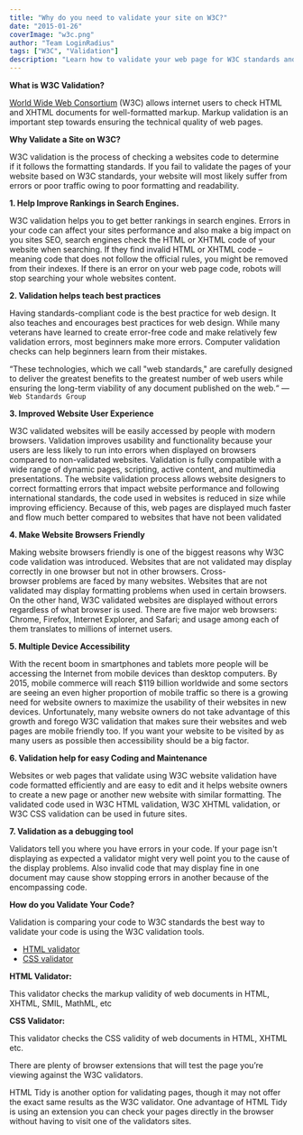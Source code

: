 ```yaml
---
title: "Why do you need to validate your site on W3C?"
date: "2015-01-26"
coverImage: "w3c.png"
author: "Team LoginRadius"
tags: ["W3C", "Validation"]
description: "Learn how to validate your web page for W3C standards and know about the benefits of W3C Validation"
---
```


**What is W3C Validation?**

[World Wide Web Consortium](http://en.wikipedia.org/wiki/World_Wide_Web_Consortium) (W3C) allows internet users to check HTML and XHTML documents for well-formatted markup. Markup validation is an important step towards ensuring the technical quality of web pages.

**Why Validate a Site on W3C?**

W3C validation is the process of checking a websites code to determine if it follows the formatting standards. If you fail to validate the pages of your website based on W3C standards, your website will most likely suffer from errors or poor traffic owing to poor formatting and readability.

**1\. Help Improve Rankings in Search Engines.**

W3C validation helps you to get better rankings in search engines. Errors in your code can affect your sites performance and also make a big impact on you sites SEO, search engines check the HTML or XHTML code of your website when searching. If they find invalid HTML or XHTML code – meaning code that does not follow the official rules, you might be removed from their indexes. If there is an error on your web page code, robots will stop searching your whole websites content.

**2\. Validation helps teach best practices**

Having standards-compliant code is the best practice for web design. It also teaches and encourages best practices for web design. While many veterans have learned to create error-free code and make relatively few validation errors, most beginners make more errors. Computer validation checks can help beginners learn from their mistakes.

“These technologies, which we call "web standards," are carefully designed to deliver the greatest benefits to the greatest number of web users while ensuring the long-term viability of any document published on the web.“ — `Web Standards Group`

**3\. Improved Website User Experience**

W3C validated websites will be easily accessed by people with modern browsers. Validation improves usability and functionality because your users are less likely to run into errors when displayed on browsers compared to non-validated websites. Validation is fully compatible with a wide range of dynamic pages, scripting, active content, and multimedia presentations. The website validation process allows website designers to correct formatting errors that impact website performance and following international standards, the code used in websites is reduced in size while improving efficiency. Because of this, web pages are displayed much faster and flow much better compared to websites that have not been validated

**4\. Make Website Browsers Friendly**

Making website browsers friendly is one of the biggest reasons why W3C code validation was introduced. Websites that are not validated may display correctly in one browser but not in other browsers. Cross-browser problems are faced by many websites. Websites that are not validated may display formatting problems when used in certain browsers. On the other hand, W3C validated websites are displayed without errors regardless of what browser is used. There are five major web browsers: Chrome, Firefox, Internet Explorer, and Safari; and usage among each of them translates to millions of internet users.

**5\. Multiple Device Accessibility**

With the recent boom in smartphones and tablets more people will be accessing the Internet from mobile devices than desktop computers. By 2015, mobile commerce will reach $119 billion worldwide and some sectors are seeing an even higher proportion of mobile traffic so there is a growing need for website owners to maximize the usability of their websites in new devices. Unfortunately, many website owners do not take advantage of this growth and forego W3C validation that makes sure their websites and web pages are mobile friendly too. If you want your website to be visited by as many users as possible then accessibility should be a big factor.

**6\. Validation help for easy Coding and Maintenance**

Websites or web pages that validate using W3C website validation have code formatted efficiently and are easy to edit and it helps website owners to create a new page or another new website with similar formatting. The validated code used in W3C HTML validation, W3C XHTML validation, or W3C CSS validation can be used in future sites.

**7\. Validation as a debugging tool**

Validators tell you where you have errors in your code. If your page isn't displaying as expected a validator might very well point you to the cause of the display problems. Also invalid code that may display fine in one document may cause show stopping errors in another because of the encompassing code.

**How do you Validate Your Code?**

Validation is comparing your code to W3C standards the best way to validate your code is using the W3C validation tools.

- [HTML validator](http://validator.w3.org/)
- [CSS validator](http://jigsaw.w3.org/css-validator/)

**HTML Validator:**

This validator checks the markup validity of web documents in HTML, XHTML, SMIL, MathML, etc

**CSS Validator:**

This validator checks the CSS validity of web documents in HTML, XHTML etc.

There are plenty of browser extensions that will test the page you’re viewing against the W3C validators.

HTML Tidy is another option for validating pages, though it may not offer the exact same results as the W3C validator. One advantage of HTML Tidy is using an extension you can check your pages directly in the browser without having to visit one of the validators sites.
